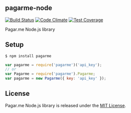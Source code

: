 ## pagarme-node

[![Build Status](https://travis-ci.org/rafaeljesus/pagarme-node.svg)](https://travis-ci.org/rafaeljesus/pagarme-node) [![Code Climate](https://codeclimate.com/github/rafaeljesus/pagarme-node/badges/gpa.svg)](https://codeclimate.com/github/rafaeljesus/pagarme-node) [![Test Coverage](https://codeclimate.com/github/rafaeljesus/pagarme-node/badges/coverage.svg)](https://codeclimate.com/github/rafaeljesus/pagarme-node)


Pagar.me Node.js library

## Setup
```bash
$ npm install pagarme
```
```js
var pagarme = require('pagarme')('api_key');
// or
var Pagarme = require('pagarme').Pagarme;
var pagarme = new Pagarme({ key: 'api_key' });
```

## License
Pagar.me Node.js library is released under the [MIT License](http://www.opensource.org/licenses/MIT).
